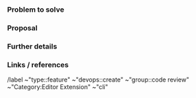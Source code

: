 <!---
Please read this!

Before opening a new issue, make sure to search for keywords in the issues
filtered by the "feature" label:

 - https://gitlab.com/gitlab-org/cli/-/issues/?label_name%5B%5D=type%3A%3Afeature

and verify the issue you're about to submit isn't a duplicate.
--->

### Problem to solve

<!-- What problem do we solve? Try to define the who/what/why of the opportunity as a user story. For example, "As a (who), I want (what), so I can (why/value)." -->

### Proposal

<!-- How are we going to solve the problem? -->

### Further details

<!-- Include examples, use cases, benefits, goals, or any other details that will help us understand the problem better. -->

### Links / references

/label ~"type::feature" ~"devops::create" ~"group::code review" ~"Category:Editor Extension" ~"cli"
